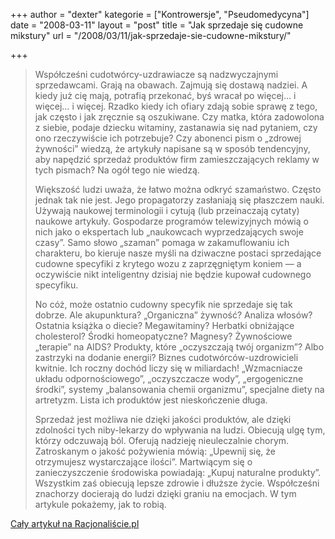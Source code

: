 +++
author = "dexter"
kategorie = ["Kontrowersje", "Pseudomedycyna"]
date = "2008-03-11"
layout = "post"
title = "Jak sprzedaje się cudowne mikstury"
url = "/2008/03/11/jak-sprzedaje-sie-cudowne-mikstury/"

+++

> Współcześni cudotwórcy-uzdrawiacze są nadzwyczajnymi sprzedawcami. Grają na obawach. Zajmują się dostawą nadziei. A kiedy już cię mają, potrafią przekonać, byś wracał po więcej&#8230; i więcej&#8230; i więcej. Rzadko kiedy ich ofiary zdają sobie sprawę z tego, jak często i jak zręcznie są oszukiwane. Czy matka, która zadowolona z siebie, podaje dziecku witaminy, zastanawia się nad pytaniem, czy ono rzeczywiście ich potrzebuje? Czy abonenci pism o &#8222;zdrowej żywności&#8221; wiedzą, że artykuły napisane są w sposób tendencyjny, aby napędzić sprzedaż produktów firm zamieszczających reklamy w tych pismach? Na ogół tego nie wiedzą.
> 
> <!--more-->Większość ludzi uważa, że łatwo można odkryć szamaństwo. Często jednak tak nie jest. Jego propagatorzy zasłaniają się płaszczem nauki. Używają naukowej terminologii i cytują (lub przeinaczają cytaty) naukowe artykuły. Gospodarze programów telewizyjnych mówią o nich jako o ekspertach lub &#8222;naukowcach wyprzedzających swoje czasy&#8221;. Samo słowo &#8222;szaman&#8221; pomaga w zakamuflowaniu ich charakteru, bo kieruje nasze myśli na dziwaczne postaci sprzedające cudowne specyfiki z krytego wozu z zaprzęgniętym koniem — a oczywiście nikt inteligentny dzisiaj nie będzie kupował cudownego specyfiku.
> 
> No cóż, może ostatnio cudowny specyfik nie sprzedaje się tak dobrze. Ale akupunktura? &#8222;Organiczna&#8221; żywność? Analiza włosów? Ostatnia książka o diecie? Megawitaminy? Herbatki obniżające cholesterol? Środki homeopatyczne? Magnesy? Żywnościowe &#8222;terapie&#8221; na AIDS? Produkty, które &#8222;oczyszczają twój organizm&#8221;? Albo zastrzyki na dodanie energii? Biznes cudotwórców-uzdrowicieli kwitnie. Ich roczny dochód liczy się w miliardach! &#8222;Wzmacniacze układu odpornościowego&#8221;, &#8222;oczyszczacze wody&#8221;, &#8222;ergogeniczne środki&#8221;, systemy &#8222;balansowania chemii organizmu&#8221;, specjalne diety na artretyzm. Lista ich produktów jest nieskończenie długa.
> 
> Sprzedaż jest możliwa nie dzięki jakości produktów, ale dzięki zdolności tych niby-lekarzy do wpływania na ludzi. Obiecują ulgę tym, którzy odczuwają ból. Oferują nadzieję nieuleczalnie chorym. Zatroskanym o jakość pożywienia mówią: &#8222;Upewnij się, że otrzymujesz wystarczające ilości&#8221;. Martwiącym się o zanieczyszczenie środowiska powiadają: &#8222;Kupuj naturalne produkty&#8221;. Wszystkim zaś obiecują lepsze zdrowie i dłuższe życie. Współcześni znachorzy docierają do ludzi dzięki graniu na emocjach. W tym artykule pokażemy, jak to robią.

[Cały artykuł na Racjonaliście.pl][1]

 [1]: http://www.racjonalista.pl/kk.php/s,4369/q,Jak.sprzedaje.sie.cudowne.mikstury
